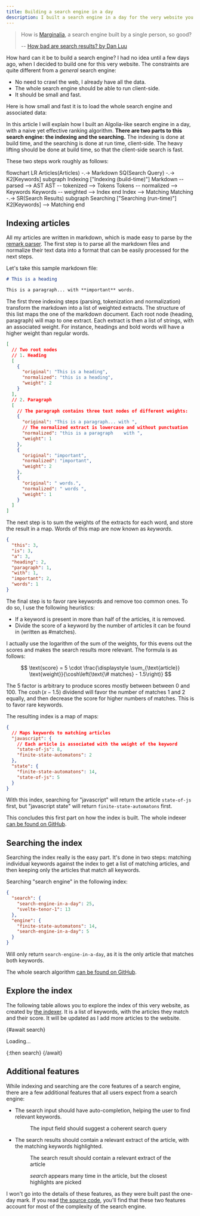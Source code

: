 ```yaml
---
title: Building a search engine in a day
description: I built a search engine in a day for the very website you are reading this on.
---
```


<script>
  import Explorer from './Explorer.svelte'
  import Measure from './Measure.svelte'
  import Mermaid from '$lib/Mermaid.svelte'

  const search = import('$lib/search')
</script>

> How is [Marginalia](https://search.marginalia.nu/), a search engine built by a single person, so good?
>
> -- [How bad are search results? by Dan Luu](https://danluu.com/seo-spam/)

How hard can it be to build a search engine? I had no idea until a few days ago, when I decided to build one for this very website. The constraints are quite different from a _general_ search engine:

- No need to crawl the web, I already have all the data.
- The whole search engine should be able to run client-side.
- It should be small and fast.

Here is how small and fast it is to load the whole search engine and associated data:

<Measure />

In this article I will explain how I built an Algolia-like search engine in a day, with a naive yet effective ranking algorithm. **There are two parts to this search engine: the indexing and the searching.** The indexing is done at build time, and the searching is done at run time, client-side. The heavy lifting should be done at build time, so that the client-side search is fast.

These two steps work roughly as follows:

<Mermaid>
  flowchart LR
    Articles(Articles) -.-> Markdown
    SQ(Search Query) -.-> K2[Keywords]
    subgraph Indexing ["Indexing (build-time)"]
      Markdown -- parsed --> AST
      AST -- tokenized --> Tokens
      Tokens -- normalized --> Keywords
      Keywords -- weighted --> Index
    end
    Index --> Matching
    Matching -.-> SR(Search Results)
    subgraph Searching ["Searching (run-time)"]
      K2[Keywords] --> Matching
    end
</Mermaid>

## Indexing articles

All my articles are written in markdown, which is made easy to parse by the [remark parser](https://github.com/remarkjs/remark). The first step is to parse all the markdown files and normalize their text data into a format that can be easily processed for the next steps.

Let's take this sample markdown file:

```md
# This is a heading

This is a paragraph... with **important** words.
```

The first three indexing steps (parsing, tokenization and normalization) transform the markdown into a list of weighted extracts. The structure of this list maps the one of the markdown document. Each root node (heading, paragraph) will map to one extract. Each extract is then a list of strings, with an associated weight. For instance, headings and bold words will have a higher weight than regular words.

```json
[
  // Two root nodes
  // 1. Heading
  [
    {
      "original": "This is a heading",
      "normalized": "this is a heading",
      "weight": 2
    }
  ],
  // 2. Paragraph
  [
    // The paragraph contains three text nodes of different weights:
    {
      "original": "This is a paragraph... with ",
      // The normalized extract is lowercase and without punctuation
      "normalized": "this is a paragraph    with ",
      "weight": 1
    },
    {
      "original": "important",
      "normalized": "important",
      "weight": 2
    },
    {
      "original": " words.",
      "normalized": " words ",
      "weight": 1
    }
  ]
]
```

The next step is to sum the weights of the extracts for each word, and store the result in a map. Words of this map are now known as _keywords_.

```json
{
  "this": 3,
  "is": 3,
  "a": 3,
  "heading": 2,
  "paragraph": 1,
  "with": 1,
  "important": 2,
  "words": 1
}
```

The final step is to favor rare keywords and remove too common ones. To do so, I use the following heuristics:

- If a keyword is present in more than half of the articles, it is removed.
- Divide the score of a keyword by the number of articles it can be found in (written as $\# \text{matches}$).

I actually use the logarithm of the sum of the weights, for this evens out the scores and makes the search results more relevant. The formula is as follows:

$$
\text{score} = 5 \cdot \frac{\displaystyle \sum_{\text{article}} \text{weight}}{\cosh\left(\text{\# matches} - 1.5\right)}
$$

The 5 factor is arbitrary to produce scores mostly between between 0 and 100. The $\cosh(x-1.5)$ dividend will favor the number of matches 1 and 2 equally, and then decrease the score for higher numbers of matches. This is to favor rare keywords.

The resulting index is a map of maps:

```json
{
  // Maps keywords to matching articles
  "javascript": {
    // Each article is associated with the weight of the keyword
    "state-of-js": 8,
    "finite-state-automatons": 2
  },
  "state": {
    "finite-state-automatons": 14,
    "state-of-js": 5
  }
}
```

With this index, searching for "javascript" will return the article `state-of-js` first, but "javascript state" will return `finite-state-automatons` first.

This concludes this first part on how the index is built. The whole indexer [can be found on GitHub](https://github.com/GauBen/gautier.dev/blob/main/src/index-articles.ts).

## Searching the index

Searching the index really is the easy part. It's done in two steps: matching individual keywords against the index to get a list of matching articles, and then keeping only the articles that match all keywords.

Searching "search engine" in the following index:

```json
{
  "search": {
    "search-engine-in-a-day": 25,
    "svelte-tenor-1": 13
  },
  "engine": {
    "finite-state-automatons": 14,
    "search-engine-in-a-day": 5
  }
}
```

Will only return `search-engine-in-a-day`, as it is the only article that matches both keywords.

The whole search algorithm [can be found on GitHub](https://github.com/GauBen/gautier.dev/tree/main/src/lib/search.ts).

## Explore the index

The following table allows you to explore the index of this very website, as created by [the indexer](https://github.com/GauBen/gautier.dev/blob/main/src/index-articles.ts). It is a list of keywords, with the articles they match and their score. It will be updated as I add more articles to the website.

<div>
  {#await search}
    <p>Loading...</p>
  {:then search}
    <Explorer {...search} />
  {/await}
</div>

## Additional features

While indexing and searching are the core features of a search engine, there are a few additional features that all users expect from a search engine:

- The search input should have auto-completion, helping the user to find relevant keywords.

  <figure>
  <enhanced:img src="./autocomplete.png?enhanced&w=800" alt="Screenshot of the autocompletion feature" />
  <figcaption>The input field should suggest a coherent search query</figcaption>
  </figure>

- The search results should contain a relevant extract of the article, with the matching keywords highlighted.

  <figure>
  <enhanced:img src="./search-ranking.png?enhanced&w=800" alt="Screenshot of the extract feature" />
  <figcaption>The search result should contain a relevant extract of the article</figcaption>
  </figure>
  <figure>
  <enhanced:img src="./search-formula.png?enhanced&w=800" alt="Another screenshot of the extract feature" />
  <figcaption><em>search</em> appears many time in the article, but the closest highlights are picked</figcaption>
  </figure>

I won't go into the details of these features, as they were built past the one-day mark. If you read [the source code](https://github.com/GauBen/gautier.dev/tree/main/src/lib/search.ts), you'll find that these two features account for most of the complexity of the search engine.
